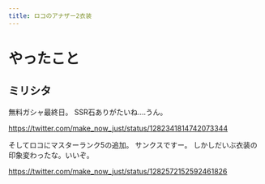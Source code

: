 ```yaml
---
title: ロコのアナザー2衣装
---
```


# やったこと

## ミリシタ

無料ガシャ最終日。
SSR石ありがたいね‥‥うん。

<https://twitter.com/make_now_just/status/1282341814742073344>

そしてロコにマスターランク5の追加。
サンクスですー。
しかしだいぶ衣装の印象変わったな。いいぞ。

<https://twitter.com/make_now_just/status/1282572152592461826>
